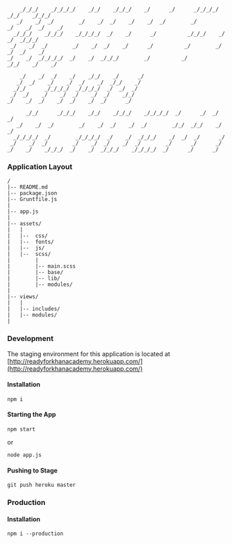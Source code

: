 ```
    _/_/_/    _/_/_/_/    _/_/    _/_/_/    _/      _/      _/_/_/_/    _/_/    _/_/_/
   _/    _/  _/        _/    _/  _/    _/    _/  _/        _/        _/    _/  _/    _/
  _/_/_/    _/_/_/    _/_/_/_/  _/    _/      _/          _/_/_/    _/    _/  _/_/_/
 _/    _/  _/        _/    _/  _/    _/      _/          _/        _/    _/  _/    _/
_/    _/  _/_/_/_/  _/    _/  _/_/_/        _/          _/          _/_/    _/    _/

    _/    _/  _/    _/    _/_/    _/      _/
   _/  _/    _/    _/  _/    _/  _/_/    _/
  _/_/      _/_/_/_/  _/_/_/_/  _/  _/  _/
 _/  _/    _/    _/  _/    _/  _/    _/_/
_/    _/  _/    _/  _/    _/  _/      _/

      _/_/      _/_/_/    _/_/    _/_/_/    _/_/_/_/  _/      _/  _/      _/
   _/    _/  _/        _/    _/  _/    _/  _/        _/_/  _/_/    _/  _/
  _/_/_/_/  _/        _/_/_/_/  _/    _/  _/_/_/    _/  _/  _/      _/
 _/    _/  _/        _/    _/  _/    _/  _/        _/      _/      _/
_/    _/    _/_/_/  _/    _/  _/_/_/    _/_/_/_/  _/      _/      _/
```

### Application Layout

```
/
|-- README.md
|-- package.json
|-- Gruntfile.js
|
|-- app.js
|
|-- assets/
|   |
|   |--  css/
|   |--  fonts/
|   |--  js/
|   |--  scss/
|        |
|        |-- main.scss
|        |-- base/
|        |-- lib/
|        |-- modules/
|
|-- views/
|   |
|   |-- includes/
|   |-- modules/
|
```

### Development
The staging environment for this application is located at
[http://readyforkhanacademy.herokuapp.com/](http://readyforkhanacademy.herokuapp.com/)

#### Installation
```
npm i 
```

#### Starting the App
```
npm start
```
or
```
node app.js
```

#### Pushing to Stage
```
git push heroku master
```

### Production

#### Installation
```
npm i --production
```


